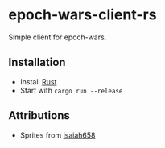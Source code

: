 # epoch-wars-client-rs
Simple client for epoch-wars.

## Installation

 * Install [Rust](https://rustup.rs)
 * Start with `cargo run --release`

## Attributions

 * Sprites from [isaiah658](https://opengameart.org/content/isaiah658s-pixel-pack-1)
